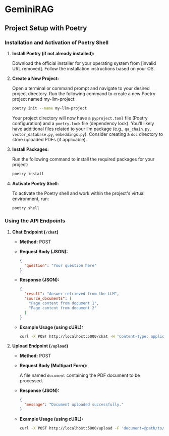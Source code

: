 # GeminiRAG

## Project Setup with Poetry

### Installation and Activation of Poetry Shell

1. **Install Poetry (if not already installed):**

   Download the official installer for your operating system from [invalid URL removed].
   Follow the installation instructions based on your OS.

2. **Create a New Project:**

   Open a terminal or command prompt and navigate to your desired project directory.
   Run the following command to create a new Poetry project named my-llm-project:

   ```bash
   poetry init --name my-llm-project
   ```

   Your project directory will now have a `pyproject.toml` file (Poetry configuration) and a `poetry.lock` file (dependency lock).
   You'll likely have additional files related to your llm package (e.g., `qa_chain.py`, `vector_database.py`, `embeddings.py`).
   Consider creating a `doc` directory to store uploaded PDFs (if applicable).

3. **Install Packages:**

   Run the following command to install the required packages for your project:

   ```bash
   poetry install
   ```

4. **Activate Poetry Shell:**

   To activate the Poetry shell and work within the project's virtual environment, run:

   ```bash
   poetry shell
   ```

### Using the API Endpoints

1. **Chat Endpoint (`/chat`)**

   - **Method:** POST
   - **Request Body (JSON):**

     ```json
     {
       "question": "Your question here"
     }
     ```

   - **Response (JSON):**

     ```json
     {
       "result": "Answer retrieved from the LLM",
       "source_documents": [
         "Page content from document 1",
         "Page content from document 2"
       ]
     }
     ```

   - **Example Usage (using cURL):**

     ```bash
     curl -X POST http://localhost:5000/chat -H 'Content-Type: application/json' -d '{"question": "What is the capital of France?"}'
     ```

2. **Upload Endpoint (`/upload`)**

   - **Method:** POST
   - **Request Body (Multipart Form):**

     A file named `document` containing the PDF document to be processed.

   - **Response (JSON):**

     ```json
     {
       "message": "Document uploaded successfully."
     }
     ```

   - **Example Usage (using cURL):**

     ```bash
     curl -X POST http://localhost:5000/upload -F 'document=@path/to/your/document.pdf'
     ```
